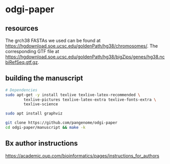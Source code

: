 # odgi-paper

## resources

The grch38 FASTAs we used can be found at https://hgdownload.soe.ucsc.edu/goldenPath/hg38/chromosomes/. The corresponding GTF file at https://hgdownload.soe.ucsc.edu/goldenPath/hg38/bigZips/genes/hg38.ncbiRefSeq.gtf.gz.

## building the manuscript

```bash
# Dependencies
sudo apt-get -y install texlive texlive-latex-recommended \
        texlive-pictures texlive-latex-extra texlive-fonts-extra \
        texlive-science

sudo apt install graphviz

git clone https://github.com/pangenome/odgi-paper
cd odgi-paper/manuscript && make -k
```

## Bx author instructions
https://academic.oup.com/bioinformatics/pages/instructions_for_authors 
